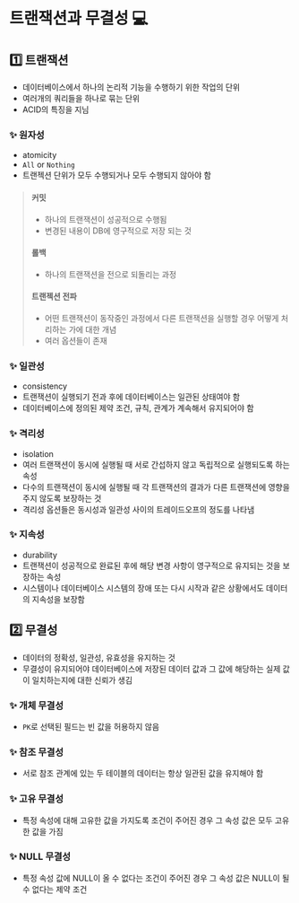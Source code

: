 # 트랜잭션과 무결성 💻
## 1️⃣ 트랜잭션
- 데이터베이스에서 하나의 논리적 기능을 수행하기 위한 작업의 단위
- 여러개의 쿼리들을 하나로 묶는 단위
- ACID의 특징을 지님
### ✨ 원자성
- atomicity
- `All` or `Nothing`
- 트랜젝션 단위가 모두 수행되거나 모두 수행되지 않아야 함
>#### 커밋
>- 하나의 트랜잭션이 성공적으로 수행됨
>- 변경된 내용이 DB에 영구적으로 저장 되는 것
>#### 롤백
>- 하나의 트랜잭션을 전으로 되돌리는 과정
>#### 트랜젝션 전파
>- 어떤 트랜잭션이 동작중인 과정에서 다른 트랜잭션을 실행할 경우 어떻게 처리하는 가에 대한 개념
>- 여러 옵션들이 존재

### ✨ 일관성
- consistency
- 트랜잭션이 실행되기 전과 후에 데이터베이스는 일관된 상태여야 함
- 데이터베이스에 정의된 제약 조건, 규칙, 관계가 계속해서 유지되어야 함

### ✨ 격리성
- isolation
- 여러 트랜잭션이 동시에 실행될 때 서로 간섭하지 않고 독립적으로 실행되도록 하는 속성
- 다수의 트랜잭션이 동시에 실행될 때 각 트랜잭션의 결과가 다른 트랜잭션에 영향을 주지 않도록 보장하는 것
- 격리성 옵션들은 동시성과 일관성 사이의 트레이드오프의 정도를 나타냄

### ✨ 지속성
- durability
- 트랜잭션이 성공적으로 완료된 후에 해당 변경 사항이 영구적으로 유지되는 것을 보장하는 속성
- 시스템이나 데이터베이스 시스템의 장애 또는 다시 시작과 같은 상황에서도 데이터의 지속성을 보장함

## 2️⃣ 무결성
- 데이터의 정확성, 일관성, 유효성을 유지하는 것
- 무결성이 유지되어야 데이터베이스에 저장된 데이터 값과 그 값에 해당하는 실제 값이 일치하는지에 대한 신뢰가 생김

### ✨ 개체 무결성
- `PK`로 선택된 필드는 빈 값을 허용하지 않음
### ✨ 참조 무결성
- 서로 참조 관계에 있는 두 테이블의 데이터는 항상 일관된 값을 유지해야 함
### ✨ 고유 무결성
- 특정 속성에 대해 고유한 값을 가지도록 조건이 주어진 경우 그 속성 값은 모두 고유한 값을 가짐
### ✨ NULL 무결성
- 특정 속성 값에 NULL이 올 수 없다는 조건이 주어진 경우 그 속성 값은 NULL이 될 수 없다는 제약 조건
